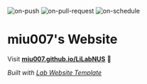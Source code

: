 
  ![on-push](../../actions/workflows/on-push.yaml/badge.svg)
  ![on-pull-request](../../actions/workflows/on-pull-request.yaml/badge.svg)
  ![on-schedule](../../actions/workflows/on-schedule.yaml/badge.svg)

  # miu007's Website

  Visit **[miu007.github.io/LiLabNUS](https://miu007.github.io/LiLabNUS)** 🚀

  _Built with [Lab Website Template](https://greene-lab.gitbook.io/lab-website-template-docs)_

